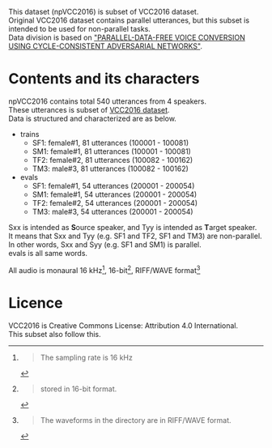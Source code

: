 This dataset (npVCC2016) is subset of VCC2016 dataset.  
Original VCC2016 dataset contains parallel utterances, but this subset is intended to be used for non-parallel tasks.  
Data division is based on ["PARALLEL-DATA-FREE VOICE CONVERSION USING CYCLE-CONSISTENT ADVERSARIAL NETWORKS"](https://arxiv.org/abs/1711.11293).  

# Contents and its characters
npVCC2016 contains total 540 utterances from 4 speakers.  
These utterances is subset of [VCC2016 dataset](https://doi.org/10.7488/ds/1575).  
Data is structured and characterized are as below.  

* trains
  + SF1: female#1, 81 utterances (100001 - 100081)
  + SM1: female#1, 81 utterances (100001 - 100081)
  + TF2: female#2, 81 utterances (100082 - 100162)
  + TM3: male#3,   81 utterances (100082 - 100162)
* evals
  + SF1: female#1, 54 utterances (200001 - 200054)
  + SM1: female#1, 54 utterances (200001 - 200054)
  + TF2: female#2, 54 utterances (200001 - 200054)
  + TM3: male#3,   54 utterances (200001 - 200054)

Sxx is intended as **S**ource speaker, and Tyy is intended as **T**arget speaker.  
It means that Sxx and Tyy (e.g. SF1 and TF2, SF1 and TM3) are non-parallel.  
In other words, Sxx and Syy (e.g. SF1 and SM1) is parallel.  
evals is all same words.  

All audio is monaural 16 kHz[^5], 16-bit[^6], RIFF/WAVE format[^4]  
[^4]: > The waveforms in the directory are in RIFF/WAVE format.  
[^5]: > The sampling rate is 16 kHz  
[^6]: > stored in 16-bit format.  

# Licence
VCC2016 is Creative Commons License: Attribution 4.0 International.  
This subset also follow this.  
